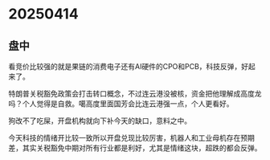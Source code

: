 # 20250414

## 盘中

看竞价比较强的就是果链的消费电子还有AI硬件的CPO和PCB，科技反弹，好起来了。

特朗普关税豁免政策会打击转口概念，不过连云港没被核，资金把他理解成高度龙吗？个人觉得是自救。噶高度里面国芳会比连云港强一点，个人更看好。

狗改不了吃屎，开盘机构就向下补今天的缺口，意料之中。

今天科技的情绪开比较一致所以开盘兑现比较厉害，机器人和工业母机存在预期差，其实关税豁免中期对所有行业都是利好，尤其是情绪这块，超跌的都会反弹。
